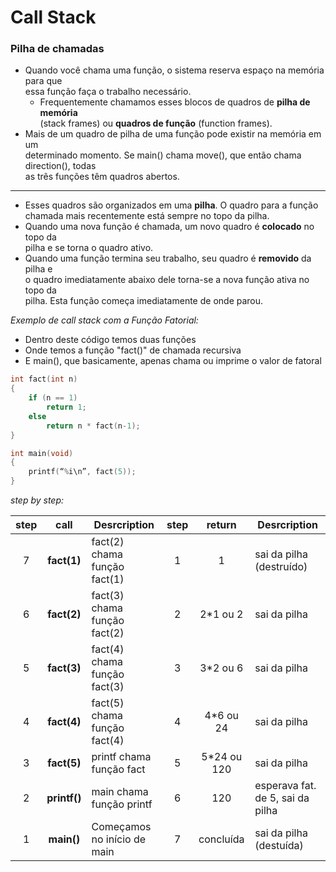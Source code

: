 # Call Stack
### Pilha de chamadas
- Quando você chama uma função, o sistema reserva espaço na memória para que\
essa função faça o trabalho necessário.
    - Frequentemente chamamos esses blocos de quadros de **pilha de memória**\
    (stack frames) ou **quadros de função** (function frames).
- Mais de um quadro de pilha de uma função pode existir na memória em um\
determinado momento. Se main() chama move(), que então chama direction(), todas\
as três funções têm quadros abertos.
___

- Esses quadros são organizados em uma **pilha**. O quadro para a função\
chamada mais recentemente está sempre no topo da pilha.
- Quando uma nova função é chamada, um novo quadro é **colocado** no topo da\
pilha e se torna o quadro ativo.
- Quando uma função termina seu trabalho, seu quadro é **removido** da pilha e\
o quadro imediatamente abaixo dele torna-se a nova função ativa no topo da\
pilha. Esta função começa imediatamente de onde parou.

*Exemplo de call stack com a Função Fatorial:*
- Dentro deste código temos duas funções
- Onde temos a função "fact()" de chamada recursiva
- E main(), que basicamente, apenas chama ou imprime o valor de fatoral

```c
int fact(int n)
{
    if (n == 1)
        return 1;
    else
        return n * fact(n-1);
}

int main(void)
{
    printf(“%i\n”, fact(5));
}
```

*step by step:*

step| call | Desrcription |step| return | Desrcription|
:--:|:------:|------------|:--:|:------:|-------------|
7|**fact(1)**|fact(2) chama função fact(1)|1|1|sai da pilha (destruído)
6|**fact(2)**|fact(3) chama função fact(2)|2|2*1 ou 2|sai da pilha
5|**fact(3)**|fact(4) chama função fact(3)|3|3*2 ou 6|sai da pilha
4|**fact(4)**|fact(5) chama função fact(4)|4|4*6 ou 24|sai da pilha
3|**fact(5)**|printf chama função fact|5|5*24 ou 120|sai da pilha
2|**printf()**|main chama função printf|6|120|esperava fat. de 5, sai da pilha
1|**main()**|Começamos no início de main|7|concluída|sai da pilha (destuída)
